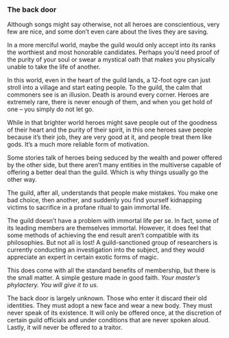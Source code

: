 
### The back door
Although songs might say otherwise, not all heroes are conscientious, very few are nice, and some don’t even care about the lives they are saving. 

In a more merciful world, maybe the guild would only accept into its ranks the worthiest and most honorable candidates. Perhaps you’d need proof of the purity of your soul or swear a mystical oath that makes you physically unable to take the life of another.

In this world, even in the heart of the guild lands, a 12-foot ogre can just stroll into a village and start eating people. To the guild, the calm that commoners see is an illusion. Death is around every corner. Heroes are extremely rare, there is never enough of them, and when you get hold of one – you simply do not let go.

While in that brighter world heroes might save people out of the goodness of their heart and the purity of their spirit, in this one heroes save people because it’s their job, they are very good at it, and people treat them like gods. It’s a much more reliable form of motivation.

Some stories talk of heroes being seduced by the wealth and power offered by the other side, but there aren’t many entities in the multiverse capable of offering a better deal than the guild. Which is why things usually go the other way.

The guild, after all, understands that people make mistakes. You make one bad choice, then another, and suddenly you find yourself kidnapping victims to sacrifice in a profane ritual to gain immortal life.

The guild doesn’t have a problem with immortal life per se. In fact, some of its leading members are themselves immortal. However, it does feel that some methods of achieving the end result aren’t compatible with its philosophies. But not all is lost! A guild-sanctioned group of researchers is currently conducting an investigation into the subject, and they would appreciate an expert in certain exotic forms of magic. 

This does come with all the standard benefits of membership, but there is the small matter. A simple gesture made in good faith. *Your master’s phylactery. You will give it to us.*

The back door is largely unknown. Those who enter it discard their old identities. They must adopt a new face and wear a new body. They must never speak of its existence. It will only be offered once, at the discretion of certain guild officials and under conditions that are never spoken aloud. Lastly, it will never be offered to a traitor. 


